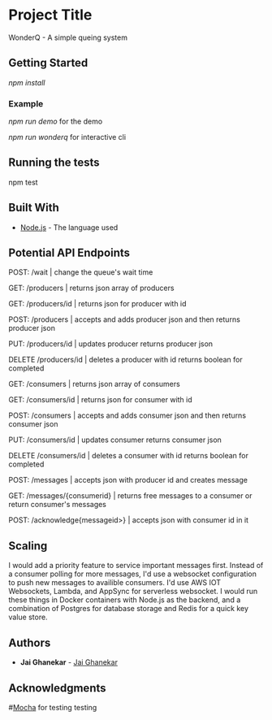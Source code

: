 # Project Title

WonderQ - A simple queing system

## Getting Started

*npm install*


### Example
*npm run demo* for the demo

*npm run wonderq* for interactive cli


## Running the tests

npm test



## Built With

* [Node.js](https://nodejs.org/en/) - The language used


## Potential API Endpoints


POST: /wait | change the queue's wait time  


GET: /producers |  returns json array of producers

GET: /producers/id | returns json for producer with id

POST: /producers | accepts and adds producer json and then returns producer json

PUT: /producers/id  | updates producer returns producer json

DELETE /producers/id |  deletes a producer with id returns boolean for completed 


GET: /consumers | returns json array of consumers 

GET: /consumers/id | returns json for consumer with id

POST: /consumers | accepts and adds consumer json and then returns consumer json

PUT: /consumers/id | updates consumer returns consumer json

DELETE /consumers/id | deletes a consumer with id returns boolean for completed 


POST: /messages | accepts json with producer id and creates message

GET: /messages/{consumerid} | returns free messages to a consumer or return 
consumer's messages

POST: /acknowledge{messageid>} | accepts json with consumer id in it


## Scaling

I would add a priority feature to service important messages first. Instead of a consumer polling for more messages, I'd use a websocket configuration to push new messages to availible consumers. I'd use  AWS IOT Websockets, Lambda, and AppSync for serverless websocket. I would run these things in Docker containers with Node.js as the backend, and a combination of Postgres for database storage and Redis for a quick key value store. 


## Authors

* **Jai Ghanekar**  - [Jai Ghanekar](https://github.com/JaiGhanekar)



## Acknowledgments
#[Mocha](https://mochajs.org/) for testing testing 
